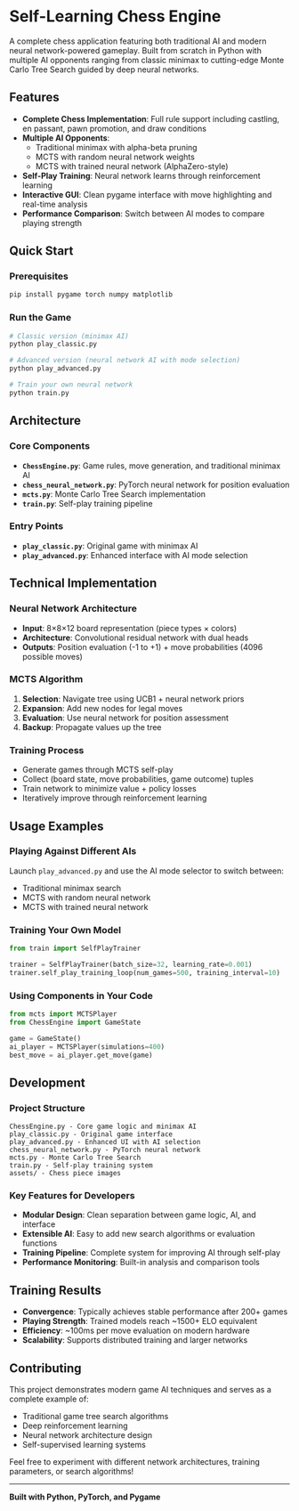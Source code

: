 # Self-Learning Chess Engine

A complete chess application featuring both traditional AI and modern neural network-powered gameplay. Built from scratch in Python with multiple AI opponents ranging from classic minimax to cutting-edge Monte Carlo Tree Search guided by deep neural networks.

## Features

- **Complete Chess Implementation**: Full rule support including castling, en passant, pawn promotion, and draw conditions
- **Multiple AI Opponents**:
  - Traditional minimax with alpha-beta pruning
  - MCTS with random neural network weights  
  - MCTS with trained neural network (AlphaZero-style)
- **Self-Play Training**: Neural network learns through reinforcement learning
- **Interactive GUI**: Clean pygame interface with move highlighting and real-time analysis
- **Performance Comparison**: Switch between AI modes to compare playing strength

## Quick Start

### Prerequisites
```bash
pip install pygame torch numpy matplotlib
```

### Run the Game
```bash
# Classic version (minimax AI)
python play_classic.py

# Advanced version (neural network AI with mode selection)
python play_advanced.py

# Train your own neural network
python train.py
```

## Architecture

### Core Components
- **`ChessEngine.py`**: Game rules, move generation, and traditional minimax AI
- **`chess_neural_network.py`**: PyTorch neural network for position evaluation
- **`mcts.py`**: Monte Carlo Tree Search implementation
- **`train.py`**: Self-play training pipeline

### Entry Points
- **`play_classic.py`**: Original game with minimax AI
- **`play_advanced.py`**: Enhanced interface with AI mode selection

## Technical Implementation

### Neural Network Architecture
- **Input**: 8×8×12 board representation (piece types × colors)
- **Architecture**: Convolutional residual network with dual heads
- **Outputs**: Position evaluation (-1 to +1) + move probabilities (4096 possible moves)

### MCTS Algorithm
1. **Selection**: Navigate tree using UCB1 + neural network priors
2. **Expansion**: Add new nodes for legal moves  
3. **Evaluation**: Use neural network for position assessment
4. **Backup**: Propagate values up the tree

### Training Process
- Generate games through MCTS self-play
- Collect (board state, move probabilities, game outcome) tuples
- Train network to minimize value + policy losses
- Iteratively improve through reinforcement learning


## Usage Examples

### Playing Against Different AIs
Launch `play_advanced.py` and use the AI mode selector to switch between:
- Traditional minimax search
- MCTS with random neural network
- MCTS with trained neural network

### Training Your Own Model
```python
from train import SelfPlayTrainer

trainer = SelfPlayTrainer(batch_size=32, learning_rate=0.001)
trainer.self_play_training_loop(num_games=500, training_interval=10)
```

### Using Components in Your Code
```python
from mcts import MCTSPlayer
from ChessEngine import GameState

game = GameState()
ai_player = MCTSPlayer(simulations=400)
best_move = ai_player.get_move(game)
```

## Development

### Project Structure
```
ChessEngine.py - Core game logic and minimax AI
play_classic.py - Original game interface  
play_advanced.py - Enhanced UI with AI selection
chess_neural_network.py - PyTorch neural network
mcts.py - Monte Carlo Tree Search
train.py - Self-play training system
assets/ - Chess piece images
```

### Key Features for Developers
- **Modular Design**: Clean separation between game logic, AI, and interface
- **Extensible AI**: Easy to add new search algorithms or evaluation functions
- **Training Pipeline**: Complete system for improving AI through self-play
- **Performance Monitoring**: Built-in analysis and comparison tools

## Training Results

- **Convergence**: Typically achieves stable performance after 200+ games
- **Playing Strength**: Trained models reach ~1500+ ELO equivalent
- **Efficiency**: ~100ms per move evaluation on modern hardware
- **Scalability**: Supports distributed training and larger networks

## Contributing

This project demonstrates modern game AI techniques and serves as a complete example of:
- Traditional game tree search algorithms
- Deep reinforcement learning
- Neural network architecture design
- Self-supervised learning systems

Feel free to experiment with different network architectures, training parameters, or search algorithms!

---

**Built with Python, PyTorch, and Pygame** 
